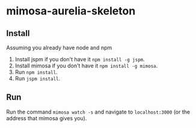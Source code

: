 # mimosa-aurelia-skeleton

## Install

Assuming you already have node and npm

1. Install jspm if you don't have it `npm install -g jspm`.
2. Install mimosa if you don't have it `npm install -g mimosa`.
3. Run `npm install`.
4. Run `jspm install`.

## Run

Run the command `mimosa watch -s` and navigate to `localhost:3000` (or the address that mimosa gives you).
